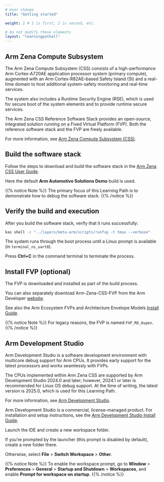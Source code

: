 ```yaml
---
# User change
title: "Getting started"

weight: 2 # 1 is first, 2 is second, etc.

# Do not modify these elements
layout: "learningpathall"
---
```


## Arm Zena Compute Subsystem

The Arm Zena Compute Subsystem (CSS) consists of a high-performance Arm Cortex-A720AE application processor system (primary compute), augmented with an Arm Cortex-R82AE–based Safety Island (SI) and a real-time domain to host additional system-safety monitoring and real-time services.

The system also includes a Runtime Security Engine (RSE), which is used for secure boot of the system elements and to provide runtime secure services.

The Arm Zena CSS Reference Software Stack provides an open-source, integrated solution running on a Fixed Virtual Platform (FVP). Both the reference software stack and the FVP are freely available.

For more information, see [Arm Zena Compute Subsystem (CSS)](https://developer.arm.com/Compute%20Subsystems/Arm%20Zena%20Compute%20Subsystem).

## Build the software stack

Follow the steps to download and build the software stack in the [Arm Zena CSS User Guide](https://arm-auto-solutions.docs.arm.com/en/v2.0/rd-aspen/user_guide/reproduce.html).

Here the default **Arm Automotive Solutions Demo** build is used.

{{% notice Note %}}
The primary focus of this Learning Path is to demonstrate how to debug the software stack.
{{% /notice %}}

## Verify the build and execution

After you build the software stack, verify that it runs successfully:

```bash
kas shell -c "../layers/meta-arm/scripts/runfvp -t tmux --verbose"
```

The system runs through the boot process until a Linux prompt is available (in `terminal_ns_uart0`).

Press **Ctrl+C** in the command terminal to terminate the process.

## Install FVP (optional)

The FVP is downloaded and installed as part of the build process.

You can also separately download Arm-Zena-CSS-FVP from the Arm Developer [website](https://developer.arm.com/Tools%20and%20Software/Fixed%20Virtual%20Platforms/Automotive%20FVPs).

See also the Arm Ecosystem FVPs and Architecture Envelope Models [Install Guide](/install-guides/fm_fvp/eco_fvp/).

{{% notice Note %}}
For legacy reasons, the FVP is named `FVP_RD_Aspen`.
{{% /notice %}}

## Arm Development Studio

Arm Development Studio is a software development environment with multicore debug support for Arm CPUs. It provides early support for the latest processors and works seamlessly with FVPs.

The CPUs implemented within Arm Zena CSS are supported by Arm Development Studio 2024.0 and later; however, 2024.1 or later is recommended for Linux OS debug support. At the time of writing, the latest version is 2025.0, which is used for this Learning Path.

For more information, see [Arm Development Studio](https://developer.arm.com/Tools%20and%20Software/Arm%20Development%20Studio).

Arm Development Studio is a commercial, license-managed product. For installation and setup instructions, see the [Arm Development Studio Install Guide](/install-guides/armds/).

Launch the IDE and create a new workspace folder.

If you’re prompted by the launcher (this prompt is disabled by default), create a new folder there. 

Otherwise, select **File** > **Switch Workspace** > **Other**.

{{% notice Note %}}
To enable the workspace prompt, go to **Window** > **Preferences** > **General** > **Startup and Shutdown** > **Workspaces**, and enable **Prompt for workspace on startup**.
{{% /notice %}}

